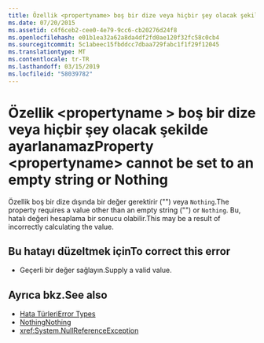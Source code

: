 ```yaml
---
title: Özellik <propertyname> boş bir dize veya hiçbir şey olacak şekilde ayarlanamaz
ms.date: 07/20/2015
ms.assetid: c4f6ceb2-cee0-4e79-9cc6-cb20276d24f8
ms.openlocfilehash: e01b1ea32a62a8da4df2fd0ae120f32fc58c0cb4
ms.sourcegitcommit: 5c1abeec15fbddcc7dbaa729fabc1f1f29f12045
ms.translationtype: MT
ms.contentlocale: tr-TR
ms.lasthandoff: 03/15/2019
ms.locfileid: "58039782"
---
```

# <a name="property-propertyname-cannot-be-set-to-an-empty-string-or-nothing"></a><span data-ttu-id="737aa-102">Özellik \<propertyname > boş bir dize veya hiçbir şey olacak şekilde ayarlanamaz</span><span class="sxs-lookup"><span data-stu-id="737aa-102">Property \<propertyname> cannot be set to an empty string or Nothing</span></span>
<span data-ttu-id="737aa-103">Özellik boş bir dize dışında bir değer gerektirir ("") veya `Nothing`.</span><span class="sxs-lookup"><span data-stu-id="737aa-103">The property requires a value other than an empty string ("") or `Nothing`.</span></span> <span data-ttu-id="737aa-104">Bu, hatalı değeri hesaplama bir sonucu olabilir.</span><span class="sxs-lookup"><span data-stu-id="737aa-104">This may be a result of incorrectly calculating the value.</span></span>  
  
## <a name="to-correct-this-error"></a><span data-ttu-id="737aa-105">Bu hatayı düzeltmek için</span><span class="sxs-lookup"><span data-stu-id="737aa-105">To correct this error</span></span>  
  
-   <span data-ttu-id="737aa-106">Geçerli bir değer sağlayın.</span><span class="sxs-lookup"><span data-stu-id="737aa-106">Supply a valid value.</span></span>  
  
## <a name="see-also"></a><span data-ttu-id="737aa-107">Ayrıca bkz.</span><span class="sxs-lookup"><span data-stu-id="737aa-107">See also</span></span>

- [<span data-ttu-id="737aa-108">Hata Türleri</span><span class="sxs-lookup"><span data-stu-id="737aa-108">Error Types</span></span>](../../visual-basic/programming-guide/language-features/error-types.md)
- [<span data-ttu-id="737aa-109">Nothing</span><span class="sxs-lookup"><span data-stu-id="737aa-109">Nothing</span></span>](../../visual-basic/language-reference/nothing.md)
- <xref:System.NullReferenceException>
